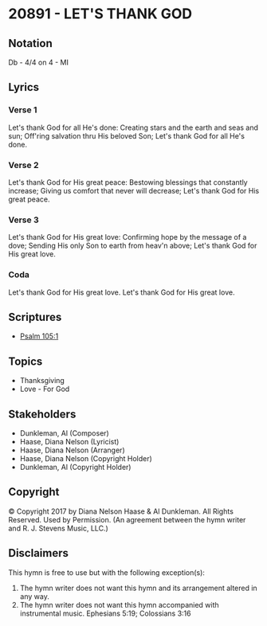 # 20891 - LET'S THANK GOD

## Notation

Db - 4/4 on 4 - MI

## Lyrics

### Verse 1

Let's thank God for all He's done: Creating stars and the earth and seas and sun; Off'ring salvation thru His beloved Son; Let's thank God for all He's done.

### Verse 2

Let's thank God for His great peace: Bestowing blessings that constantly increase; Giving us comfort that never will decrease; Let's thank God for His great peace.

### Verse 3

Let's thank God for His great love: Confirming hope by the message of a dove; Sending His only Son to earth from heav'n above; Let's thank God for His great love.

### Coda

Let's thank God for His great love. Let's thank God for His great love.


## Scriptures

- [Psalm 105:1](https://www.biblegateway.com/passage/?search=Psalm%20105%3A1)

## Topics

- Thanksgiving
- Love - For God

## Stakeholders

- Dunkleman, Al (Composer)
- Haase, Diana Nelson (Lyricist)
- Haase, Diana Nelson (Arranger)
- Haase, Diana Nelson (Copyright Holder)
- Dunkleman, Al (Copyright Holder)

## Copyright

© Copyright 2017 by Diana Nelson Haase & Al Dunkleman. All Rights Reserved. Used by Permission.
(An agreement between the hymn writer and R. J. Stevens Music, LLC.)

## Disclaimers

This hymn is free to use but with the following exception(s):
1. The hymn writer does not want this hymn and its arrangement altered in any way.
2. The hymn writer does not want this hymn accompanied with instrumental music.
Ephesians 5:19; Colossians 3:16

